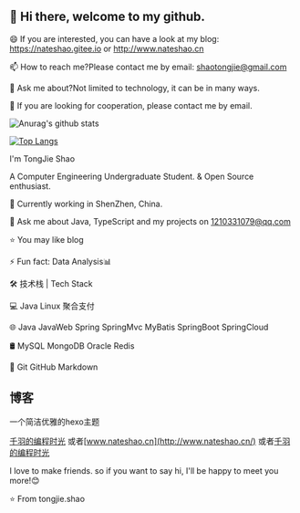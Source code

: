 ## 👋 Hi there, welcome to my github.

😄 If you are interested, you can have a look at my blog: https://nateshao.gitee.io or http://www.nateshao.cn

📫 How to reach me?Please contact me by email: shaotongjie@gmail.com

💬 Ask me about?Not limited to technology, it can be in many ways.

👯 If you are looking for cooperation, please contact me by email.

![Anurag's github stats](https://github-readme-stats.vercel.app/api?username=nateshao&show_icons=true&theme=radical)

[![Top Langs](https://github-readme-stats.vercel.app/api/top-langs/?username=nateshao&layout=compact)](https://github.com/anuraghazra/github-readme-stats)

I'm TongJie Shao

A Computer Engineering Undergraduate Student. & Open Source enthusiast.

🌱 Currently working in ShenZhen, China.

💬 Ask me about Java, TypeScript and my projects on 1210331079@qq.com

⭐ You may like blog

⚡ Fun fact: Data Analysis📊

🛠 技术栈 | Tech Stack

💻   Java Linux 聚合支付

🌐   Java JavaWeb Spring SpringMvc MyBatis SpringBoot SpringCloud

🛢   MySQL MongoDB Oracle Redis 

🔧  Git GitHub Markdown

## 博客

一个简洁优雅的hexo主题

[千羽的编程时光](https://nateshao.gitee.io/)  或者[www.nateshao.cn](http://www.nateshao.cn/)  或者[千羽的编程时光](https://nateshao.github.io/)

I love to make friends. so if you want to say hi, I'll be happy to meet you more!😊

⭐️ From tongjie.shao










<!--
**nateshao/nateshao** is a ✨ _special_ ✨ repository because its `README.md` (this file) appears on your GitHub profile.

Here are some ideas to get you started:

- 🔭 I’m currently working on ...
- 🌱 I’m currently learning ...
- 👯 I’m looking to collaborate on ...
- 🤔 I’m looking for help with ...
- 💬 Ask me about ...
- 📫 How to reach me: ...
- 😄 Pronouns: ...
- ⚡ Fun fact: ...
-->
